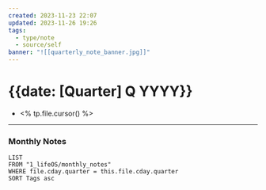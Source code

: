 ```yaml
---
created: 2023-11-23 22:07
updated: 2023-11-26 19:26
tags:
  - type/note
  - source/self
banner: "![[quarterly_note_banner.jpg]]"
---
```

# {{date: [Quarter] Q YYYY}}

- <% tp.file.cursor() %>

---

### Monthly Notes
```dataview
LIST
FROM "1_lifeOS/monthly_notes" 
WHERE file.cday.quarter = this.file.cday.quarter
SORT Tags asc
```
